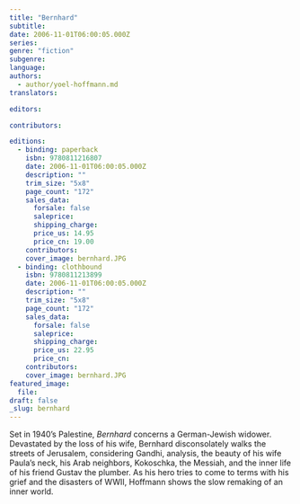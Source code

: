 ```yaml
---
title: "Bernhard"
subtitle:
date: 2006-11-01T06:00:05.000Z
series:
genre: "fiction"
subgenre:
language:
authors:
  - author/yoel-hoffmann.md
translators:

editors:

contributors:

editions:
  - binding: paperback
    isbn: 9780811216807
    date: 2006-11-01T06:00:05.000Z
    description: ""
    trim_size: "5x8"
    page_count: "172"
    sales_data:
      forsale: false
      saleprice:
      shipping_charge:
      price_us: 14.95
      price_cn: 19.00
    contributors:
    cover_image: bernhard.JPG
  - binding: clothbound
    isbn: 9780811213899
    date: 2006-11-01T06:00:05.000Z
    description: ""
    trim_size: "5x8"
    page_count: "172"
    sales_data:
      forsale: false
      saleprice:
      shipping_charge:
      price_us: 22.95
      price_cn:
    contributors:
    cover_image: bernhard.JPG
featured_image:
  file:
draft: false
_slug: bernhard
---
```


Set in 1940’s Palestine, _Bernhard_ concerns a German-Jewish widower. Devastated by the loss of his wife, Bernhard disconsolately walks the streets of Jerusalem, considering Gandhi, analysis, the beauty of his wife Paula’s neck, his Arab neighbors, Kokoschka, the Messiah, and the inner life of his friend Gustav the plumber. As his hero tries to come to terms with his grief and the disasters of WWII, Hoffmann shows the slow remaking of an inner world.  

